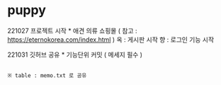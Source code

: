 # puppy
221027    프로젝트 시작
            * 애견 의류 쇼핑몰 ( 참고 : https://eternokorea.com/index.html )
            옥 : 게시판 시작
            향 : 로그인 기능 시작 
            
221031    깃허브 공유
            * 기능단위 커밋 ( 메세지 필수 )
            
            
            
            
            
                                                                                          ※ table : memo.txt 로 공유
            
            
            
            
            
            
            
